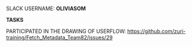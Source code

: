 SLACK USERNAME: **OLIVIASOM**

**TASKS**

PARTICIPATED IN THE DRAWING OF USERFLOW: https://github.com/zuri-training/Fetch_Metadata_Team82/issues/29
